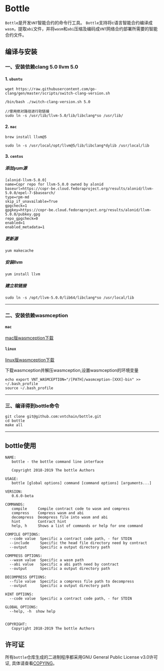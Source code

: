 # Bottle

``Bottle``是开发``VNT``智能合约的命令行工具。
``Bottle``支持将c语言智能合约编译成``wasm``，提取``abi``文件，并将``wasm``和``abi``压缩及编码成``VNT``网络合约部署所需要的智能合约文件。

## 编译与安装

### 一、安装依赖clang 5.0 llvm 5.0

#### 1. ``ubuntu``

```
wget https://raw.githubusercontent.com/go-clang/gen/master/scripts/switch-clang-version.sh

/bin/bash ./switch-clang-version.sh 5.0

//使用绝对路径进行软链接
sudo ln -s /usr/lib/llvm-5.0/lib/libclang*so /usr/lib/

```

#### 2. ``mac``

```
brew install llvm@5

sudo ln -s /usr/local/opt/llvm@5/lib/libclang*dylib /usr/local/lib

```
#### 3. ``centos``

##### 添加yum源

```
[alonid-llvm-5.0.0]
name=Copr repo for llvm-5.0.0 owned by alonid
baseurl=https://copr-be.cloud.fedoraproject.org/results/alonid/llvm-5.0.0/epel-7-$basearch/
type=rpm-md
skip_if_unavailable=True
gpgcheck=1
gpgkey=https://copr-be.cloud.fedoraproject.org/results/alonid/llvm-5.0.0/pubkey.gpg
repo_gpgcheck=0
enabled=1
enabled_metadata=1
```

##### 更新源
``yum makecache``

##### 安装llvm
``yum install llvm``

##### 建立软链接
``sudo ln -s /opt/llvm-5.0.0/lib64/libclang*so /usr/local/lib``

***

### 二、安装依赖wasmception

#### ```mac```

[mac版wasmception下载](https://github.com/ooozws/clang-heroku-slug/blob/master/precomp/wasmception-darwin-bin.tar.gz)

#### ```linux```

[linux版wasmception下载](https://github.com/ooozws/clang-heroku-slug/blob/master/precomp/wasmception-linux-bin.tar.gz)

下载wasmception并解压wasmception,设置wasmception的环境变量

```
echo export VNT_WASMCEPTION="/[PATH]/wasmception-[XXX]-bin" >> ~/.bash_profile
source ~/.bash_profile
``` 

***

### 三、编译得到bottle命令
```
git clone git@github.com:vntchain/bottle.git
cd bottle
make all
```

***

## bottle使用

```
NAME:
   bottle - the bottle command line interface

   Copyright 2018-2019 The bottle Authors

USAGE:
   bottle [global options] command [command options] [arguments...]
   
VERSION:
   0.6.0-beta
   
COMMANDS:
   compile     Compile contract code to wasm and compress
   compress    Compress wasm and abi
   decompress  Deompress file into wasm and abi
   hint        Contract hint
   help, h     Shows a list of commands or help for one command
   
COMPILE OPTIONS:
  --code value  Specific a contract code path, - for STDIN
  --include     Specific the head file directory need by contract
  --output      Specific a output directory path
  
COMPRESS OPTIONS:
  --wasm value  Specific a wasm path
  --abi value   Specific a abi path need by contract
  --output      Specific a output directory path
  
DECOMPRESS OPTIONS:
  --file value  Specific a compress file path to decompress
  --output      Specific a output directory path
  
HINT OPTIONS:
  --code value  Specific a contract code path, - for STDIN
  
GLOBAL OPTIONS:
  --help, -h  show help
  

COPYRIGHT:
   Copyright 2018-2019 The bottle Authors
```

## 许可证

所有`bottle`仓库生成的二进制程序都采用GNU General Public License v3.0许可证, 具体请查看[COPYING](https://github.com/vntchain/bottle/blob/master/LICENSE)。
